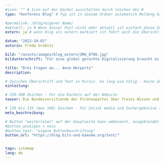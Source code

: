 ```yaml
---
#icon: "" # Icon auf der Kachel ausschalten durch löschen des #
type: "Konferenz Blog" # Typ ist in diesem Ordner automatsch Meldung kann aber hier überschrieben werden z.B. mit "Veröffentlichung" - der Typ erscheint in der Kachel

#permalink: /blog/eigener_Name/
#aktuell: ja # Wenn dieser Post nicht mehr aktuell ist einfach diese Zeile mit # auskommentieren
extern: ja # wenn blog als extern markiert ist führt auch die Überschrift zur button url

datum: "2022-10-02"
autorin: Freda Grabitz

bild: "/assets/images/blog_extern/IMG_8786.jpg"
bildunterschrift: "Für eine global gerechte Digitalisierung braucht es Akteur*innen aus allen Branchen - nicht zuletzt aus der Wirtschaft. "

title: "Drei Fragen an... Anne Herpertz"
description: 

# Zwischen Überschrift und Text in Kursiv. So lang wie nötig - keine Zeichenbeschränkung
einleitung:  

# 250-300 Zeichen - Für die Kacheln auf der Website
teaser: Die Bundesvorsitzende der Piratenpartei über freies Wissen und die Algorhythmen hinter Filterblasen

# 130 bis 135 (max 160) Zeichen - Für Social media und Suchergebnisse (also extern)
meta_beschreibung: 

# Button "weiterlesen" auf der Hauptseite kann umbenannt, ausgeblendet und zu anderer z.B. Externer URL zeigen
#button_anzeigen = nein 
#button_text: "eigene Buttonbeschriftung"
button_url: "https://blog.bits-und-baeume.org/test/"


tags: sitemap
lang: de
---
```



